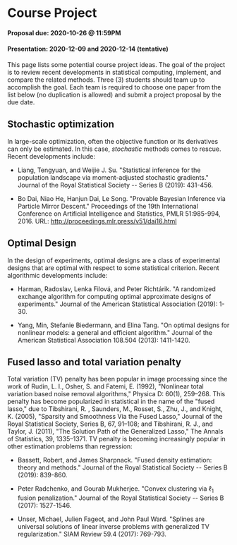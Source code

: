 # Course Project 

#### Proposal due: 2020-10-26 @ 11:59PM
#### Presentation: 2020-12-09 and 2020-12-14 (tentative)

This page lists some potential course project ideas. 
The goal of the project is to review recent developments in statistical computing, implement, and compare the related methods. 
Three (3) students should team up to accomplish the goal. Each team is required to choose one paper from the list below (no duplication is allowed) and submit a project proposal by the due date.

## Stochastic optimization

In large-scale optimization, often the objective function or its derivatives can only be estimated. In this case, *stochastic* methods comes to rescue. Recent developments include:

* Liang, Tengyuan, and Weijie J. Su. "Statistical inference for the population landscape via moment-adjusted stochastic gradients." Journal of the Royal Statistical Society -- Series B (2019): 431-456.

* Bo Dai, Niao He, Hanjun Dai, Le Song. "Provable Bayesian Inference via Particle Mirror Descent." Proceedings of the 19th International Conference on Artificial Intelligence and Statistics, PMLR 51:985-994, 2016. URL: <http://proceedings.mlr.press/v51/dai16.html>


## Optimal Design

In the design of experiments, optimal designs are a class of experimental designs that are optimal with respect to some statistical criterion. Recent algorithmic developments include:

<!-- * Dennis Schmidt. "Characterization of $c$-, $L$-, and $\phi_k$-optimal designs for a class of non-linear multiple-regression models." Journal of the Royal Statistical Society -- Series B (2019): 101-120 -->

* Harman, Radoslav, Lenka Filová, and Peter Richtárik. "A randomized exchange algorithm for computing optimal approximate designs of experiments." Journal of the American Statistical Association (2019): 1-30.

* Yang, Min, Stefanie Biedermann, and Elina Tang. "On optimal designs for nonlinear models: a general and efficient algorithm." Journal of the American Statistical Association 108.504 (2013): 1411-1420. 


## Fused lasso and total variation penalty

Total variation (TV) penalty has been popular in image processing since the work of Rudin, L. I., Osher, S. and Fatemi, E. (1992), "Nonlinear total variation based noise removal algorithms," Physica D: 60(1), 259–268. This penalty has become popularized in statistical in the name of the "fused lasso," due to Tibshirani, R. , Saunders, M., Rosset, S., Zhu, J., and Knight, K. (2005), "Sparsity and Smoothness Via the Fused Lasso," Journal of the Royal Statistical Society, Series B, 67, 91–108; and Tibshirani, R. J., and Taylor, J. (2011), "The Solution Path of the Generalized Lasso," The Annals of Statistics, 39, 1335–1371. TV penalty is becoming increasingly popular in other estimation problems than regression:

* Bassett, Robert, and James Sharpnack. "Fused density estimation: theory and methods." Journal of the Royal Statistical Society -- Series B (2019): 839-860.

* Peter Radchenko, and Gourab Mukherjee. "Convex clustering via $\ell_1$ fusion penalization." Journal of the Royal Statistical Society -- Series B (2017): 1527-1546.

* Unser, Michael, Julien Fageot, and John Paul Ward. "Splines are universal solutions of linear inverse problems with generalized TV regularization." SIAM Review 59.4 (2017): 769-793.

<!-- * Tan, K. M. and Witten, D. "Statistical properties of convex clustering." Electron. J. Statist. (2015): 2324–2347. -->


